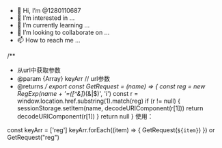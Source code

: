 - 👋 Hi, I’m @1280110687
- 👀 I’m interested in ...
- 🌱 I’m currently learning ...
- 💞️ I’m looking to collaborate on ...
- 📫 How to reach me ...

<!---
1280110687/1280110687 is a ✨ special ✨ repository because its `README.md` (this file) appears on your GitHub profile.
You can click the Preview link to take a look at your changes.
--->

/**
 * 从url中获取参数
 * @param {Array} keyArr // url参数
 * @returns
 */
export const GetRequest = (name) => {
  const reg = new RegExp(name + '=([^&]*)(&|$)', 'i')
  const r = window.location.href.substring(1).match(reg)
  if (r != null) {
    sessionStorage.setItem(name, decodeURIComponent(r[1]))
    return decodeURIComponent(r[1])
  }
  return null
}
使用：

const keyArr = ['reg']
keyArr.forEach((item) => {
  GetRequest(`${item}`)
})
or
GetRequest("reg")
